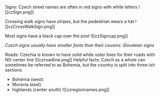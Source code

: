 
Signs:
Czech street names are often in red signs with white letters 
![[czSign.png]]

Crossing walk signs have stripes, but the pedestrian wears a hat 
![[czCrossWalkSign.png]]

Most signs have a black cap over the post
![[czSigncap.png]]


*Czech signs usually have smaller fonts than their cousins: Slovakian signs*

Roads:
Czechia is known to have solid white outer lines for their roads with NO center line
	![[czroadline.png]] 
Helpful facts: 
	Czech as a whole can sometimes be referred to as Bohemia, but the country is split into three-ish sections
* Bohemia (west)
* Moravia (east)
* highlands (center south)
	![[czregionnames.png]]